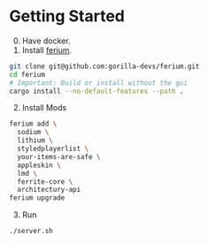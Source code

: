 # Getting Started

0. Have docker.
1. Install [ferium](https://github.com/gorilla-devs/ferium).

```sh
git clone git@github.com:gorilla-devs/ferium.git
cd ferium
# Important: Build or install without the gui
cargo install --no-default-features --path .
```

2. Install Mods

```sh
ferium add \
  sodium \
  lithium \
  styledplayerlist \
  your-items-are-safe \
  appleskin \
  lmd \
  ferrite-core \
  architectury-api
ferium upgrade
```

3. Run
```sh
./server.sh
```
